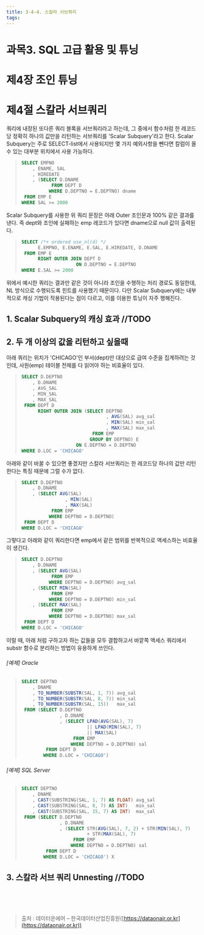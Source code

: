 ```yaml
---
title: 3-4-4. 스칼라 서브쿼리
tags: 
---
```


# 과목3. SQL 고급 활용 및 튜닝
# 제4장 조인 튜닝
# 제4절 스칼라 서브쿼리

쿼리에 내장된 또다른 쿼리 블록을 서브쿼리라고 하는데, 그 중에서 함수처럼 한 레코드당 정확히 하나의 값만을 리턴하는 서브쿼리를 'Scalar Subquery'라고 한다. Scalar Subquery는 주로 SELECT-list에서 사용되지만 몇 가지 예외사항을 뺀다면 칼럼이 올 수 있는 대부분 위치에서 사용 가능하다.

>```sql
>SELECT EMPNO
>     , ENAME, SAL
>     , HIREDATE
>     , (SELECT D.DNAME
>            FROM DEPT D
>           WHERE D.DEPTNO = E.DEPTNO) dname
>  FROM EMP E
> WHERE SAL >= 2000 
>```

Scalar Subquery를 사용한 위 쿼리 문장은 아래 Outer 조인문과 100% 같은 결과를 낸다. 즉 dept와 조인에 실패하는 emp 레코드가 있다면 dname으로 null 값이 출력된다.

>```sql
>SELECT /*+ ordered use_nl(d) */
>       E.EMPNO, E.ENAME, E.SAL, E.HIREDATE, D.DNAME
>  FROM EMP E
>       RIGHT OUTER JOIN DEPT D
>                     ON D.DEPTNO = E.DEPTNO
> WHERE E.SAL >= 2000 
>```

위에서 예시한 쿼리는 결과만 같은 것이 아니라 조인을 수행하는 처리 경로도 동일한데, NL 방식으로 수행되도록 힌트를 사용했기 때문이다. 다만 Scalar Subquery에는 내부적으로 캐싱 기법이 작용된다는 점이 다르고, 이를 이용한 튜닝이 자주 행해진다.

## 1. Scalar Subquery의 캐싱 효과 //TODO

## 2. 두 개 이상의 값을 리턴하고 싶을때
아래 쿼리는 위치가 'CHICAGO'인 부서(dept)만 대상으로 급여 수준을 집계하려는 것인데, 사원(emp) 테이블 전체를 다 읽어야 하는 비효율이 있다.

>```sql
>SELECT D.DEPTNO
>     , D.DNAME
>     , AVG_SAL
>     , MIN_SAL
>     , MAX_SAL
>  FROM DEPT D
>       RIGHT OUTER JOIN (SELECT DEPTNO
>                                , AVG(SAL) avg_sal
>                                , MIN(SAL) min_sal
>                                , MAX(SAL) max_sal
>                           FROM EMP
>                          GROUP BY DEPTNO) E
>                     ON E.DEPTNO = D.DEPTNO
> WHERE D.LOC = 'CHICAGO' 
>```

아래와 같이 바꿀 수 있으면 좋겠지만 스칼라 서브쿼리는 한 레코드당 하나의 값만 리턴한다는 특징 때문에 그럴 수가 없다.

>```sql
>SELECT D.DEPTNO
>     , D.DNAME
>     , (SELECT AVG(SAL)
>                 , MIN(SAL)
>                 , MAX(SAL)
>            FROM EMP
>           WHERE DEPTNO = D.DEPTNO)
>  FROM DEPT D
> WHERE D.LOC = 'CHICAGO' 
>```

그렇다고 아래와 같이 쿼리한다면 emp에서 같은 범위를 반복적으로 액세스하는 비효율이 생긴다.

>```sql
>SELECT D.DEPTNO
>     , D.DNAME
>     , (SELECT AVG(SAL)
>            FROM EMP
>           WHERE DEPTNO = D.DEPTNO) avg_sal
>     , (SELECT MIN(SAL)
>            FROM EMP
>           WHERE DEPTNO = D.DEPTNO) min_sal
>     , (SELECT MAX(SAL)
>            FROM EMP
>           WHERE DEPTNO = D.DEPTNO) max_sal
>  FROM DEPT D
> WHERE D.LOC = 'CHICAGO' 
>```

이럴 때, 아래 처럼 구하고자 하는 값들을 모두 결합하고서 바깥쪽 액세스 쿼리에서 substr 함수로 분리하는 방법이 유용하게 쓰인다.

###### [예제] Oracle

>```sql
>SELECT DEPTNO
>     , DNAME
>     , TO_NUMBER(SUBSTR(SAL, 1, 7)) avg_sal
>     , TO_NUMBER(SUBSTR(SAL, 8, 7)) min_sal
>     , TO_NUMBER(SUBSTR(SAL, 15))   max_sal
>  FROM (SELECT D.DEPTNO
>               , D.DNAME
>               , (SELECT LPAD(AVG(SAL), 7)
>                         || LPAD(MIN(SAL), 7)
>                         || MAX(SAL)
>                    FROM EMP
>                   WHERE DEPTNO = D.DEPTNO) sal
>          FROM DEPT D
>         WHERE D.LOC = 'CHICAGO') 
>```

###### [예제] SQL Server

>```sql
>SELECT DEPTNO
>     , DNAME
>     , CAST(SUBSTRING(SAL, 1, 7) AS FLOAT) avg_sal
>     , CAST(SUBSTRING(SAL, 8, 7) AS INT)   min_sal
>     , CAST(SUBSTRING(SAL, 15, 7) AS INT)  max_sal
>  FROM (SELECT D.DEPTNO
>               , D.DNAME
>               , (SELECT STR(AVG(SAL), 7, 2) + STR(MIN(SAL), 7)
>                         + STR(MAX(SAL), 7)
>                    FROM EMP
>                   WHERE DEPTNO = D.DEPTNO) sal
>          FROM DEPT D
>         WHERE D.LOC = 'CHICAGO') X 
>```

## 3. 스칼라 서브 쿼리 Unnesting //TODO

<br><br><br>
> 출처 : 데이터온에어 – 한국데이터산업진흥원([https://dataonair.or.kr](https://dataonair.or.kr))